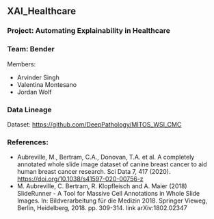 ## XAI_Healthcare

### Project: Automating Explainability in Healthcare

### Team: Bender

Members:
 - Arvinder Singh
 - Valentina Montesano
 - Jordan Wolf

### Data Lineage
 
Dataset:  https://github.com/DeepPathology/MITOS_WSI_CMC

### References:
- Aubreville, M., Bertram, C.A., Donovan, T.A. et al. A completely annotated whole slide image dataset of canine breast cancer to aid human breast cancer research. Sci Data 7, 417 (2020). https://doi.org/10.1038/s41597-020-00756-z
- M. Aubreville, C. Bertram, R. Klopfleisch and A. Maier (2018) SlideRunner - A Tool for Massive Cell Annotations in Whole Slide Images. In: Bildverarbeitung für die Medizin 2018. Springer Vieweg, Berlin, Heidelberg, 2018. pp. 309-314. link arXiv:1802.02347
